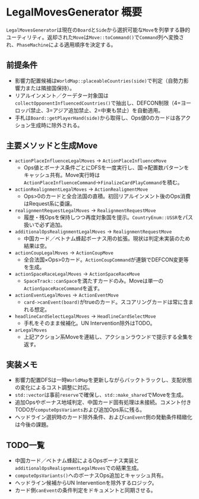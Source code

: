# LegalMovesGenerator 概要

`LegalMovesGenerator`は現在の`Board`と`Side`から選択可能な`Move`を列挙する静的ユーティリティ。返却された`Move`は`Move::toCommand()`で`Command`列へ変換され、`PhaseMachine`による適用順序を決定する。

## 前提条件
- 影響力配置候補は`WorldMap::placeableCountries(side)`で判定（自勢力影響力または隣接国保持）。
- リアルインメント／クーデター対象国は`collectOpponentInfluencedCountries()`で抽出し、DEFCON制限（4=ヨーロッパ禁止、3=アジア追加禁止、2=中東も禁止）を自動適用。
- 手札は`Board::getPlayerHand(side)`から取得し、Ops値0のカードは各アクション生成時に除外される。

## 主要メソッドと生成Move
- `actionPlaceInfluenceLegalMoves` → `ActionPlaceInfluenceMove`
  - Ops値とボーナス条件ごとにDFSを一度実行し、国→配置数パターンをキャッシュ共有。Move実行時は`ActionPlaceInfluenceCommand`→`FinalizeCardPlayCommand`を積む。
- `actionRealignmentLegalMoves` → `ActionRealigmentMove`
  - Ops>0のカードと全合法国の直積。初回リアルインメント後のOps消費はRequest系に委譲。
- `realignmentRequestLegalMoves` → `RealignmentRequestMove`
  - 履歴・残Opsを保持しつつ再度対象国を提示。`CountryEnum::USSR`をパス扱いで必ず追加。
- `additionalOpsRealignmentLegalMoves` → `RealignmentRequestMove`
  - 中国カード／ベトナム蜂起ボーナス用の拡張。現状は判定未実装のため結果は空。
- `actionCoupLegalMoves` → `ActionCoupMove`
  - 全合法国×Ops>0カード。`ActionCoupCommand`が連鎖でDEFCON変更等を生成。
- `actionSpaceRaceLegalMoves` → `ActionSpaceRaceMove`
  - `SpaceTrack::canSpace`を満たすカードのみ。Moveは単一の`ActionSpaceRaceCommand`を返す。
- `actionEventLegalMoves` → `ActionEventMove`
  - `card->canEvent(board)`がtrueのカード。スコアリングカードは常に含まれる想定。
- `headlineCardSelectLegalMoves` → `HeadlineCardSelectMove`
  - 手札をそのまま候補化。UN Intervention除外はTODO。
- `arLegalMoves`
  - 上記アクション系Moveを連結し、アクションラウンドで提示する全集を返す。

## 実装メモ
- 影響力配置DFSは一時`WorldMap`を更新しながらバックトラックし、支配状態の変化によるコスト調整に対応。
- `std::vector`は事前`reserve`で確保し、`std::make_shared`でMoveを生成。
- 追加Opsやボーナス地域判定、中国カード固有処理は未接続。コメント付きTODOが`computeOpsVariants`および追加Ops系に残る。
- ヘッドライン選択時のカード除外条件、および`canEvent`側の発動条件精緻化は今後の課題。

## TODO一覧
- 中国カード／ベトナム蜂起によるOpsボーナス実装と`additionalOpsRealignmentLegalMoves`での結果生成。
- `computeOpsVariants()`へのボーナスOps追加とキャッシュ共有。
- ヘッドライン候補からUN Interventionを除外するロジック。
- カード側`canEvent`の条件判定をドキュメントと同期させる。

